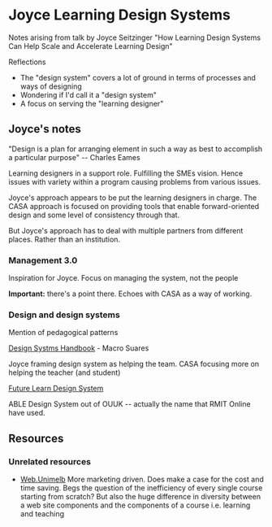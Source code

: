 # Joyce Learning Design Systems

Notes arising from talk by Joyce Seitzinger "How Learning Design Systems Can Help Scale and Accelerate Learning Design"

Reflections

- The "design system" covers a lot of ground in terms of processes and ways of designing
- Wondering if I'd call it a "design system"
- A focus on serving the "learning designer"

## Joyce's notes

"Design is a plan for arranging element in such a way as best to accomplish a particular purpose" -- Charles Eames

Learning designers in a support role.  Fulfilling the SMEs vision.  Hence issues with variety within a program causing problems from various issues.

Joyce's approach appears to be put the learning designers in charge.  The CASA approach is focused on providing tools that enable forward-oriented design and some level of consistency through that.

But Joyce's approach has to deal with multiple partners from different places.  Rather than an institution.

### Management 3.0

Inspiration for Joyce.  Focus on managing the system, not the people

**Important:** there's a point there.  Echoes with CASA as a way of working.

### Design and design systems

Mention of pedagogical patterns

[Design Systms Handbook](https://www.designbetter.co/design-systems-handbook) - Macro Suares

Joyce framing design system as helping the team.  CASA focusing more on helping the teacher (and student)

[Future Learn Design System](https://design-system.futurelearn.com)

ABLE Design System out of OUUK -- actually the name that RMIT Online have used.

## Resources


### Unrelated resources

- [Web.Unimelb](https://tagell.com/case-studies/unimelb-digital-design-system/) 
  More marketing driven. Does make a case for the cost and time saving. Begs the question of the inefficiency of every single course starting from scratch? But also the huge difference in diversity between a web site components and the components of a course i.e. learning and teaching

